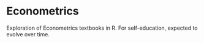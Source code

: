 # Econometrics

Exploration of Econometrics textbooks in R. For self-education, expected to evolve over time.